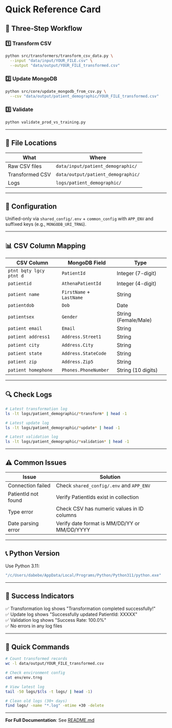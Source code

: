 # Quick Reference Card

## 🚀 Three-Step Workflow

### 1️⃣ Transform CSV

```bash
python src/transformers/transform_csv_data.py \
  --input "data/input/YOUR_FILE.csv" \
  --output "data/output/YOUR_FILE_transformed.csv"
```

### 2️⃣ Update MongoDB

```bash
python src/core/update_mongodb_from_csv.py \
  --csv "data/output/patient_demographic/YOUR_FILE_transformed.csv"
```

### 3️⃣ Validate

```bash
python validate_prod_vs_training.py
```

---

## 📁 File Locations

| What | Where |
|------|-------|
| Raw CSV files | `data/input/patient_demographic/` |
| Transformed CSV | `data/output/patient_demographic/` |
| Logs | `logs/patient_demographic/` |

---

## 🔧 Configuration

Unified-only via `shared_config/.env` + `common_config` with `APP_ENV` and suffixed keys (e.g., `MONGODB_URI_TRNG`).

---

## 📊 CSV Column Mapping

| CSV Column | MongoDB Field | Type |
|------------|---------------|------|
| `ptnt bqty lgcy ptnt d` | `PatientId` | Integer (7-digit) |
| `patientid` | `AthenaPatientId` | Integer (4-digit) |
| `patient name` | `FirstName` + `LastName` | String |
| `patientdob` | `Dob` | Date |
| `patientsex` | `Gender` | String (Female/Male) |
| `patient email` | `Email` | String |
| `patient address1` | `Address.Street1` | String |
| `patient city` | `Address.City` | String |
| `patient state` | `Address.StateCode` | String |
| `patient zip` | `Address.Zip5` | String |
| `patient homephone` | `Phones.PhoneNumber` | String (10 digits) |

---

## 🔍 Check Logs

```bash
# Latest transformation log
ls -lt logs/patient_demographic/*transform* | head -1

# Latest update log
ls -lt logs/patient_demographic/*update* | head -1

# Latest validation log
ls -lt logs/patient_demographic/*validation* | head -1
```

---

## ⚠️ Common Issues

| Issue | Solution |
|-------|----------|
| Connection failed | Check `shared_config/.env` and `APP_ENV` |
| PatientId not found | Verify PatientIds exist in collection |
| Type error | Check CSV has numeric values in ID columns |
| Date parsing error | Verify date format is MM/DD/YY or MM/DD/YYYY |

---

## 📞 Python Version

Use Python 3.11:

```bash
"/c/Users/dabebe/AppData/Local/Programs/Python/Python311/python.exe"
```

---

## 🎯 Success Indicators

✅ Transformation log shows "Transformation completed successfully!"  
✅ Update log shows "Successfully updated PatientId: XXXXX"  
✅ Validation log shows "Success Rate: 100.0%"  
✅ No errors in any log files

---

## 📝 Quick Commands

```bash
# Count transformed records
wc -l data/output/YOUR_FILE_transformed.csv

# Check environment config
cat env/env.trng

# View latest log
tail -50 logs/$(ls -t logs/ | head -1)

# Clean old logs (30+ days)
find logs/ -name "*.log" -mtime +30 -delete
```

---

**For Full Documentation**: See [README.md](README.md)
